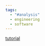 ```yaml
---
tags:
  - "#analysis"
  - engineering
  - software
---
```



[tutorial](https://www.youtube.com/watch?v=TmhQCQr_DCA)

